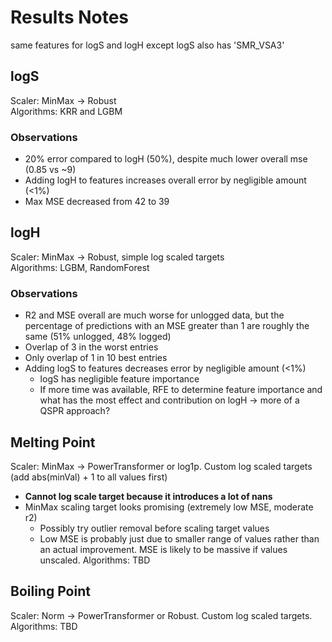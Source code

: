 # Results Notes

same features for logS and logH except logS also has 'SMR_VSA3'

## logS

Scaler: MinMax -> Robust  
Algorithms: KRR and LGBM  

### Observations

- 20% error compared to logH (50%), despite much lower overall mse (0.85 vs ~9)
- Adding logH to features increases overall error by negligible amount (<1%)
- Max MSE decreased from 42 to 39

## logH

Scaler: MinMax -> Robust, simple log scaled targets  
Algorithms: LGBM, RandomForest  

### Observations

- R2 and MSE overall are much worse for unlogged data, but the percentage of predictions with an MSE greater than 1 are roughly the same (51% unlogged, 48% logged)
- Overlap of 3 in the worst entries
- Only overlap of 1 in 10 best entries
- Adding logS to features decreases error by negligible amount (<1%)
  - logS has negligible feature importance
  - If more time was available, RFE to determine feature importance and what has the most effect and contribution on logH -> more of a QSPR approach?

## Melting Point

Scaler: MinMax -> PowerTransformer or log1p. Custom log scaled targets (add abs(minVal) + 1 to all values first)  

- **Cannot log scale target because it introduces a lot of nans**
- MinMax scaling target looks promising (extremely low MSE, moderate r2)
  - Possibly try outlier removal before scaling target values
  - Low MSE is probably just due to smaller range of values rather than an actual improvement. MSE is likely to be massive if values unscaled.
Algorithms: TBD  

## Boiling Point

Scaler: Norm -> PowerTransformer or Robust. Custom log scaled targets.  
Algorithms: TBD  
